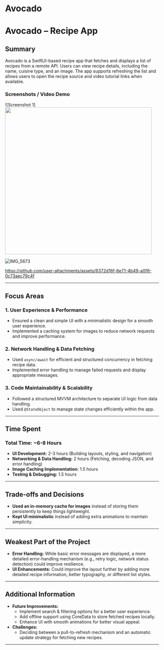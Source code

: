 # Avocado


# **Avocado – Recipe App**  

## **Summary**  
Avocado is a SwiftUI-based recipe app that fetches and displays a list of recipes from a remote API. Users can view recipe details, including the name, cuisine type, and an image. The app supports refreshing the list and allows users to open the recipe source and video tutorial links when available.  

### **Screenshots / Video Demo**  
![Screenshot 1] <img src="https://github.com/user-attachments/assets/23cd921f-70e9-4e47-a08c-a587fbc92afb" width="480">


![IMG_5673](https://github.com/user-attachments/assets/a24235fc-d408-4085-905c-480ebd9e0edc)


https://github.com/user-attachments/assets/6372d16f-6e71-4b49-a0f8-0c73aec79c4f

---

## **Focus Areas**  
### **1. User Experience & Performance**  
- Ensured a clean and simple UI with a minimalistic design for a smooth user experience.  
- Implemented a caching system for images to reduce network requests and improve performance.  

### **2. Network Handling & Data Fetching**  
- Used `async/await` for efficient and structured concurrency in fetching recipe data.  
- Implemented error handling to manage failed requests and display appropriate messages.  

### **3. Code Maintainability & Scalability**  
- Followed a structured MVVM architecture to separate UI logic from data handling.  
- Used `@StateObject` to manage state changes efficiently within the app.  

---

## **Time Spent**  
### **Total Time: ~6-8 Hours**  
- **UI Development:** 2-3 hours (Building layouts, styling, and navigation)  
- **Networking & Data Handling:** 2 hours (Fetching, decoding JSON, and error handling)  
- **Image Caching Implementation:** 1.5 hours  
- **Testing & Debugging:** 1.5 hours  

---

## **Trade-offs and Decisions**  
- **Used an in-memory cache for images** instead of storing them persistently to keep things lightweight.  
- **Kept UI minimalistic** instead of adding extra animations to maintain simplicity.  

---

## **Weakest Part of the Project**  
- **Error Handling:** While basic error messages are displayed, a more detailed error-handling mechanism (e.g., retry logic, network status detection) could improve resilience.  
- **UI Enhancements:** Could improve the layout further by adding more detailed recipe information, better typography, or different list styles.  

---

## **Additional Information**  
- **Future Improvements:**  
  - Implement search & filtering options for a better user experience.  
  - Add offline support using CoreData to store fetched recipes locally.  
  - Enhance UI with smooth animations for better visual appeal.  
- **Challenges:**   
  - Deciding between a pull-to-refresh mechanism and an automatic update strategy for fetching new recipes.  

---
